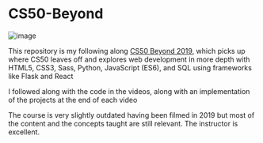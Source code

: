 # CS50-Beyond

![image](https://github.com/Mihik197/CS50-Beyond/assets/68446144/d0936f4f-12cb-4763-bc1c-2b9e98619ab0)


This repository is my following along [CS50 Beyond 2019](https://www.youtube.com/playlist?list=PLhQjrBD2T381Q6R1jRxgXknYO7VuTYPBI), which picks up where CS50 leaves off and explores web development in more depth with HTML5, CSS3, Sass, Python, JavaScript (ES6), and SQL using frameworks like Flask and React

I followed along with the code in the videos, along with an implementation of the projects at the end of each video

The course is very slightly outdated having been filmed in 2019 but most of the content and the concepts taught are still relevant. The instructor is excellent.
